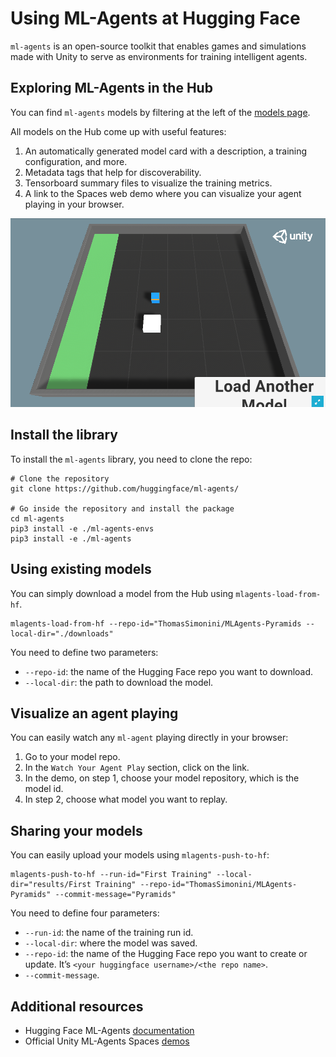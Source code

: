 # Using ML-Agents at Hugging Face

`ml-agents` is an open-source toolkit that enables games and simulations made with Unity to serve as environments for training intelligent agents.

## Exploring ML-Agents in the Hub

You can find `ml-agents` models by filtering at the left of the [models page](https://huggingface.co/models?library=ml-agents).

All models on the Hub come up with useful features:
1. An automatically generated model card with a description, a training configuration, and more.
2. Metadata tags that help for discoverability.
3. Tensorboard summary files to visualize the training metrics.
4. A link to the Spaces web demo where you can visualize your agent playing in your browser.

![ML-Agents demo on Spaces](/docs/assets/ml-agents/ml-agents-demo.gif)

## Install the library
To install the `ml-agents` library, you need to clone the repo:

```
# Clone the repository
git clone https://github.com/huggingface/ml-agents/

# Go inside the repository and install the package
cd ml-agents
pip3 install -e ./ml-agents-envs
pip3 install -e ./ml-agents
```

## Using existing models
You can simply download a model from the Hub using `mlagents-load-from-hf`.

```
mlagents-load-from-hf --repo-id="ThomasSimonini/MLAgents-Pyramids --local-dir="./downloads"
```

You need to define two parameters:
- `--repo-id`: the name of the Hugging Face repo you want to download.
- `--local-dir`: the path to download the model.

## Visualize an agent playing
You can easily watch any `ml-agent` playing directly in your browser:

1. Go to your model repo.
2. In the `Watch Your Agent Play` section, click on the link.
3. In the demo, on step 1, choose your model repository, which is the model id.
4. In step 2, choose what model you want to replay.

## Sharing your models
You can easily upload your models using `mlagents-push-to-hf`:

```
mlagents-push-to-hf --run-id="First Training" --local-dir="results/First Training" --repo-id="ThomasSimonini/MLAgents-Pyramids" --commit-message="Pyramids"
```

You need to define four parameters:
- `--run-id`: the name of the training run id.
- `--local-dir`: where the model was saved.
- `--repo-id`: the name of the Hugging Face repo you want to create or update. It’s `<your huggingface username>/<the repo name>`.
- `--commit-message`.


## Additional resources

* Hugging Face ML-Agents [documentation](https://github.com/huggingface/ml-agents)
* Official Unity ML-Agents Spaces [demos](https://huggingface.co/unity)
